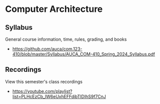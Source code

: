 Computer Architecture
=====================

## Syllabus

General course information, time, rules, grading, and books

* <https://github.com/auca/com.123-410/blob/master/Syllabus/AUCA_COM-410_Spring_2024_Syllabus.pdf>

## Recordings

View this semester's class recordings

* <https://youtube.com/playlist?list=PLHcEzCb_lW6eUxhEFFdibTIDIhS9f7CnJ>
